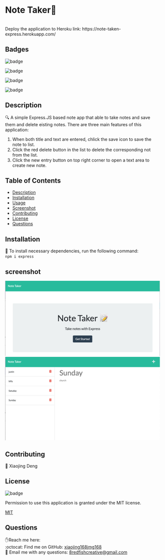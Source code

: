 <h1>Note Taker👋</h1>
<br/>
Deploy the application to Heroku link: https://note-taken-express.herokuapp.com/

## Badges
![badge](https://img.shields.io/github/languages/top/xiaojing168jmg168/note-taker)
 
![badge](https://img.shields.io/github/languages/count/xiaojing168jmg168/note-taker)

![badge](https://img.shields.io/github/last-commit/xiaojing168jmg168/note-taker)

![badge](https://img.shields.io/badge/license-MIT-brightgreen)


## Description
🔍  A simple Express.JS based note app that able to take notes and save them and delete eisting notes. 
There are three main features of this application:
  1. When both title and text are entered, chlick the save icon to save the note to list.
  2. Click the red delete button in the list to delete the corresponding not from the list.
  3. Click the new entry button on top right corner to open a text area to create new note.


## Table of Contents
- [Description](#description)
- [Installation](#installation)
- [Usage](#usage)
- [Screenshot](#screenshot)
- [Contributing](#contributing)
- [License](#license)
- [Questions](#questions)


## Installation
💾 To install necessary dependencies, run the following command:
<br/>```
npm i express ```
<br/>



## screenshot
![screenshot](./public/assets/images/img-1.jpg)
![screenshot](./public/assets/images/img-2.jpg)


## Contributing
👥 Xiaojing Deng


## License

![badge](https://img.shields.io/badge/license-MIT-brightgreen)</br>
<p>Permission to use this application is granted under the MIT license.</p>
 
[MIT](https://choosealicense.com/licenses/mit)




## Questions
✋Reach me here:<br/>
:octocat: Find me on GitHub: [xiaojing168jmg168](https://github.com/xiaojing168jmg168)<br/>
📩 Email me with any questions: 8redfishcreative@gmail.com




